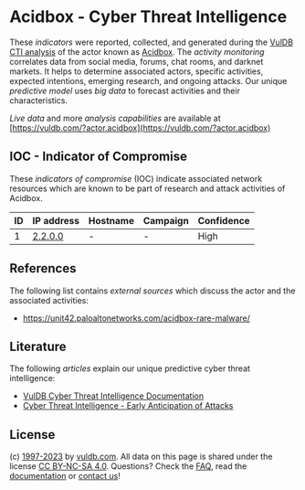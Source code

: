 # Acidbox - Cyber Threat Intelligence

These _indicators_ were reported, collected, and generated during the [VulDB CTI analysis](https://vuldb.com/?kb.cti) of the actor known as [Acidbox](https://vuldb.com/?actor.acidbox). The _activity monitoring_ correlates data from social media, forums, chat rooms, and darknet markets. It helps to determine associated actors, specific activities, expected intentions, emerging research, and ongoing attacks. Our unique _predictive model_ uses _big data_ to forecast activities and their characteristics.

_Live data_ and more _analysis capabilities_ are available at [https://vuldb.com/?actor.acidbox](https://vuldb.com/?actor.acidbox)

## IOC - Indicator of Compromise

These _indicators of compromise_ (IOC) indicate associated network resources which are known to be part of research and attack activities of Acidbox.

ID | IP address | Hostname | Campaign | Confidence
-- | ---------- | -------- | -------- | ----------
1 | [2.2.0.0](https://vuldb.com/?ip.2.2.0.0) | - | - | High

## References

The following list contains _external sources_ which discuss the actor and the associated activities:

* https://unit42.paloaltonetworks.com/acidbox-rare-malware/

## Literature

The following _articles_ explain our unique predictive cyber threat intelligence:

* [VulDB Cyber Threat Intelligence Documentation](https://vuldb.com/?kb.cti)
* [Cyber Threat Intelligence - Early Anticipation of Attacks](https://www.scip.ch/en/?labs.20201022)

## License

(c) [1997-2023](https://vuldb.com/?kb.changelog) by [vuldb.com](https://vuldb.com/?kb.about). All data on this page is shared under the license [CC BY-NC-SA 4.0](https://creativecommons.org/licenses/by-nc-sa/4.0/). Questions? Check the [FAQ](https://vuldb.com/?kb.faq), read the [documentation](https://vuldb.com/?kb) or [contact us](https://vuldb.com/?contact)!
